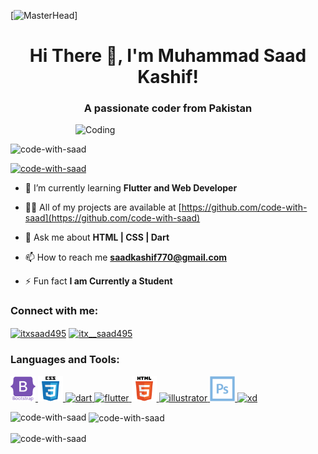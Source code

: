 [![MasterHead](https://1.bp.blogspot.com/-7A4WynwLsM...)]

<h1 align="center">Hi There 👋, I'm Muhammad Saad Kashif!</h1>
<h3 align="center">A passionate coder from Pakistan</h3>
<img align="right" alt="Coding" width="400" src="https://codersboot.com/wp-content/uploads/2022/01/39998-web-development.gif"
<br> <br>

<p align="left"> <img src="https://komarev.com/ghpvc/?username=code-with-saad&label=Profile%20views&color=0e75b6&style=flat" alt="code-with-saad" /> </p>

<p align="left"> <a href="https://github.com/ryo-ma/github-profile-trophy"><img src="https://github-profile-trophy.vercel.app/?username=code-with-saad" alt="code-with-saad" /></a> </p>

- 🌱 I’m currently learning **Flutter and Web Developer**

- 👨‍💻 All of my projects are available at [https://github.com/code-with-saad](https://github.com/code-with-saad)

- 💬 Ask me about **HTML | CSS | Dart**

- 📫 How to reach me **saadkashif770@gmail.com**

- ⚡ Fun fact **I am Currently a Student**

<h3 align="left">Connect with me:</h3>
<p align="left">
<a href="https://fb.com/itxsaad495" target="blank"><img align="center" src="https://raw.githubusercontent.com/rahuldkjain/github-profile-readme-generator/master/src/images/icons/Social/facebook.svg" alt="itxsaad495" height="30" width="40" /></a>
<a href="https://instagram.com/itx__saad495" target="blank"><img align="center" src="https://raw.githubusercontent.com/rahuldkjain/github-profile-readme-generator/master/src/images/icons/Social/instagram.svg" alt="itx__saad495" height="30" width="40" /></a>
</p>

<h3 align="left">Languages and Tools:</h3>
<p align="left"> <a href="https://getbootstrap.com" target="_blank" rel="noreferrer"> <img src="https://raw.githubusercontent.com/devicons/devicon/master/icons/bootstrap/bootstrap-plain-wordmark.svg" alt="bootstrap" width="40" height="40"/> </a> <a href="https://www.w3schools.com/css/" target="_blank" rel="noreferrer"> <img src="https://raw.githubusercontent.com/devicons/devicon/master/icons/css3/css3-original-wordmark.svg" alt="css3" width="40" height="40"/> </a> <a href="https://dart.dev" target="_blank" rel="noreferrer"> <img src="https://www.vectorlogo.zone/logos/dartlang/dartlang-icon.svg" alt="dart" width="40" height="40"/> </a> <a href="https://flutter.dev" target="_blank" rel="noreferrer"> <img src="https://www.vectorlogo.zone/logos/flutterio/flutterio-icon.svg" alt="flutter" width="40" height="40"/> </a> <a href="https://www.w3.org/html/" target="_blank" rel="noreferrer"> <img src="https://raw.githubusercontent.com/devicons/devicon/master/icons/html5/html5-original-wordmark.svg" alt="html5" width="40" height="40"/> </a> <a href="https://www.adobe.com/in/products/illustrator.html" target="_blank" rel="noreferrer"> <img src="https://www.vectorlogo.zone/logos/adobe_illustrator/adobe_illustrator-icon.svg" alt="illustrator" width="40" height="40"/> </a> <a href="https://www.photoshop.com/en" target="_blank" rel="noreferrer"> <img src="https://raw.githubusercontent.com/devicons/devicon/master/icons/photoshop/photoshop-line.svg" alt="photoshop" width="40" height="40"/> </a> <a href="https://www.adobe.com/products/xd.html" target="_blank" rel="noreferrer"> <img src="https://cdn.worldvectorlogo.com/logos/adobe-xd.svg" alt="xd" width="40" height="40"/> </a> </p>

<p><img align="left" src="https://github-readme-stats.vercel.app/api/top-langs?username=code-with-saad&show_icons=true&locale=en&layout=compact" alt="code-with-saad" /></p>

<p>&nbsp;<img align="center" src="https://github-readme-stats.vercel.app/api?username=code-with-saad&show_icons=true&locale=en" alt="code-with-saad" /></p>

<p><img align="center" src="https://github-readme-streak-stats.herokuapp.com/?user=code-with-saad&" alt="code-with-saad" /></p>
